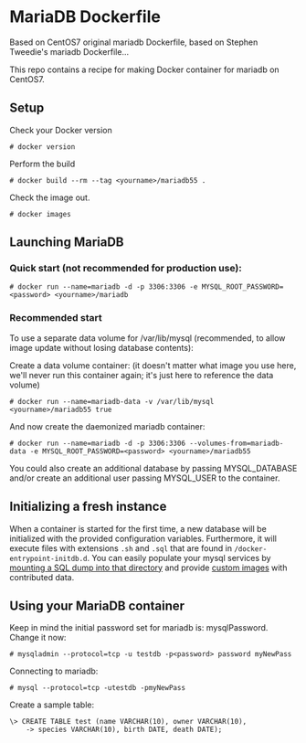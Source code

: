 MariaDB Dockerfile
==================

Based on CentOS7 original mariadb Dockerfile, based on Stephen Tweedie's mariadb Dockerfile...

This repo contains a recipe for making Docker container for mariadb on CentOS7.

Setup
-----

Check your Docker version

    # docker version

Perform the build

    # docker build --rm --tag <yourname>/mariadb55 .

Check the image out.

    # docker images

Launching MariaDB
-----------------

### Quick start (not recommended for production use): ###

    # docker run --name=mariadb -d -p 3306:3306 -e MYSQL_ROOT_PASSWORD=<password> <yourname>/mariadb

### Recommended start ###

To use a separate data volume for /var/lib/mysql (recommended, to allow image update without
losing database contents):

Create a data volume container: (it doesn't matter what image you use
here, we'll never run this container again; it's just here to
reference the data volume)

    # docker run --name=mariadb-data -v /var/lib/mysql <yourname>/mariadb55 true

And now create the daemonized mariadb container:

    # docker run --name=mariadb -d -p 3306:3306 --volumes-from=mariadb-data -e MYSQL_ROOT_PASSWORD=<password> <yourname>/mariadb55

You could also create an additional database by passing MYSQL_DATABASE and/or create an additional user passing MYSQL_USER to the container.

## Initializing a fresh instance

When a container is started for the first time, a new database will be initialized with the provided configuration variables. Furthermore, it will execute files with extensions `.sh` and `.sql` that are found in `/docker-entrypoint-initdb.d`. You can easily populate your mysql services by [mounting a SQL dump into that directory](https://docs.docker.com/userguide/dockervolumes/#mount-a-host-file-as-a-data-volume) and provide [custom images](https://docs.docker.com/reference/builder/) with contributed data.

Using your MariaDB container
----------------------------

Keep in mind the initial password set for mariadb is: mysqlPassword.  Change it now:

    # mysqladmin --protocol=tcp -u testdb -p<password> password myNewPass

Connecting to mariadb:

    # mysql --protocol=tcp -utestdb -pmyNewPass

Create a sample table:

    \> CREATE TABLE test (name VARCHAR(10), owner VARCHAR(10),
        -> species VARCHAR(10), birth DATE, death DATE);
